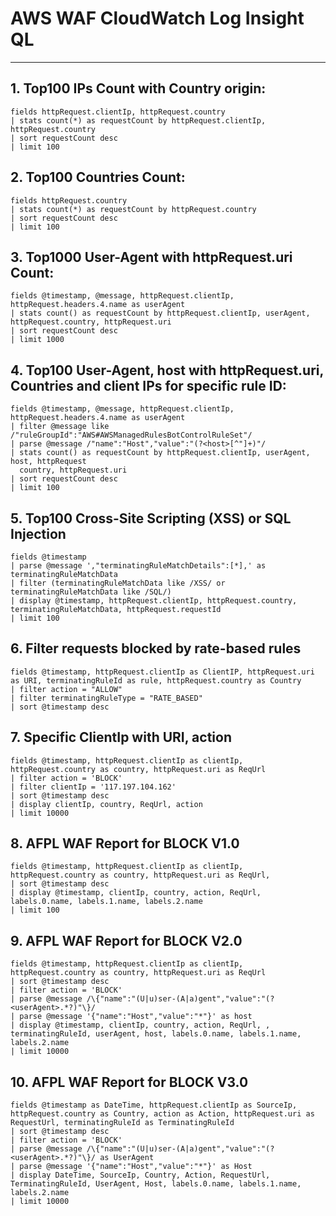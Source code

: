 # AWS WAF CloudWatch Log Insight QL

--------------------------

## 1. Top100 IPs Count with Country origin:

```ql
fields httpRequest.clientIp, httpRequest.country
| stats count(*) as requestCount by httpRequest.clientIp, httpRequest.country
| sort requestCount desc
| limit 100
```

## 2. Top100 Countries Count:

```ql
fields httpRequest.country
| stats count(*) as requestCount by httpRequest.country
| sort requestCount desc
| limit 100
```

## 3. Top1000 User-Agent with httpRequest.uri Count:

```ql
fields @timestamp, @message, httpRequest.clientIp, httpRequest.headers.4.name as userAgent
| stats count() as requestCount by httpRequest.clientIp, userAgent, httpRequest.country, httpRequest.uri
| sort requestCount desc
| limit 1000
```

## 4. Top100 User-Agent, host with httpRequest.uri, Countries and client IPs for specific rule ID:

```ql
fields @timestamp, @message, httpRequest.clientIp, httpRequest.headers.4.name as userAgent
| filter @message like /"ruleGroupId":"AWS#AWSManagedRulesBotControlRuleSet"/
| parse @message /"name":"Host","value":"(?<host>[^"]+)"/
| stats count() as requestCount by httpRequest.clientIp, userAgent, host, httpRequest  
  country, httpRequest.uri
| sort requestCount desc
| limit 100
```

## 5. Top100 Cross-Site Scripting (XSS) or SQL Injection

```ql
fields @timestamp
| parse @message ',"terminatingRuleMatchDetails":[*],' as terminatingRuleMatchData
| filter (terminatingRuleMatchData like /XSS/ or terminatingRuleMatchData like /SQL/)
| display @timestamp, httpRequest.clientIp, httpRequest.country, terminatingRuleMatchData, httpRequest.requestId
| limit 100
```

## 6. Filter requests blocked by rate-based rules

```ql
fields @timestamp, httpRequest.clientIp as ClientIP, httpRequest.uri as URI, terminatingRuleId as rule, httpRequest.country as Country
| filter action = "ALLOW"
| filter terminatingRuleType = "RATE_BASED"
| sort @timestamp desc
```

## 7. Specific ClientIp with URI, action

```ql
fields @timestamp, httpRequest.clientIp as clientIp, httpRequest.country as country, httpRequest.uri as ReqUrl
| filter action = 'BLOCK'
| filter clientIp = '117.197.104.162'
| sort @timestamp desc
| display clientIp, country, ReqUrl, action
| limit 10000
```

## 8. AFPL WAF Report for BLOCK V1.0

```ql
fields @timestamp, httpRequest.clientIp as clientIp, httpRequest.country as country, httpRequest.uri as ReqUrl, 
| sort @timestamp desc
| display @timestamp, clientIp, country, action, ReqUrl, labels.0.name, labels.1.name, labels.2.name
| limit 100
```

## 9. AFPL WAF Report for BLOCK V2.0

```ql
fields @timestamp, httpRequest.clientIp as clientIp, httpRequest.country as country, httpRequest.uri as ReqUrl
| sort @timestamp desc
| filter action = 'BLOCK'
| parse @message /\{"name":"(U|u)ser-(A|a)gent","value":"(?<userAgent>.*?)"\}/
| parse @message '{"name":"Host","value":"*"}' as host
| display @timestamp, clientIp, country, action, ReqUrl, , terminatingRuleId, userAgent, host, labels.0.name, labels.1.name, labels.2.name
| limit 10000
```

## 10. AFPL WAF Report for BLOCK V3.0

```ql
fields @timestamp as DateTime, httpRequest.clientIp as SourceIp, httpRequest.country as Country, action as Action, httpRequest.uri as RequestUrl, terminatingRuleId as TerminatingRuleId
| sort @timestamp desc
| filter action = 'BLOCK'
| parse @message /\{"name":"(U|u)ser-(A|a)gent","value":"(?<userAgent>.*?)"\}/ as UserAgent
| parse @message '{"name":"Host","value":"*"}' as Host
| display DateTime, SourceIp, Country, Action, RequestUrl, TerminatingRuleId, UserAgent, Host, labels.0.name, labels.1.name, labels.2.name
| limit 10000
```